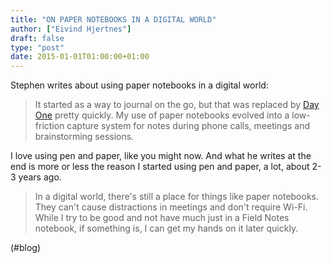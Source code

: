 ```yaml
---
title: "ON PAPER NOTEBOOKS IN A DIGITAL WORLD"
author: ["Eivind Hjertnes"]
draft: false
type: "post"
date: 2015-01-01T01:00:00+01:00
---
```


Stephen writes about using paper notebooks in a digital world:

> It started as a way to journal on the go, but that was replaced by
> [Day One](http://dayoneapp.com) pretty quickly. My use of paper
> notebooks evolved into a low-friction capture system for notes during
> phone calls, meetings and brainstorming sessions.

I love using pen and paper, like you might now. And what he writes at
the end is more or less the reason I started using pen and paper, a lot,
about 2-3 years ago.

> In a digital world, there's still a place for things like paper
> notebooks. They can't cause distractions in meetings and don't require
> Wi-Fi. While I try to be good and not have much just in a Field Notes
> notebook, if something is, I can get my hands on it later quickly.

(#blog)

